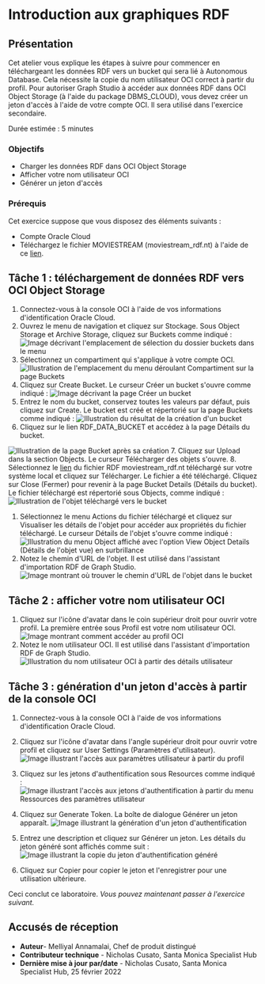 # Introduction aux graphiques RDF

## Présentation

Cet atelier vous explique les étapes à suivre pour commencer en téléchargeant les données RDF vers un bucket qui sera lié à Autonomous Database. Cela nécessite la copie du nom utilisateur OCI correct à partir du profil. Pour autoriser Graph Studio à accéder aux données RDF dans OCI Object Storage (à l'aide du package DBMS\_CLOUD), vous devez créer un jeton d'accès à l'aide de votre compte OCI. Il sera utilisé dans l'exercice secondaire.

Durée estimée : 5 minutes

### Objectifs

*   Charger les données RDF dans OCI Object Storage
*   Afficher votre nom utilisateur OCI
*   Générer un jeton d'accès

### Prérequis

Cet exercice suppose que vous disposez des éléments suivants :

*   Compte Oracle Cloud
*   Téléchargez le fichier MOVIESTREAM (moviestream\_rdf.nt) à l'aide de ce [lien](https://objectstorage.us-ashburn-1.oraclecloud.com/p/VEKec7t0mGwBkJX92Jn0nMptuXIlEpJ5XJA-A6C9PymRgY2LhKbjWqHeB5rVBbaV/n/c4u04/b/livelabsfiles/o/data-management-library-files/moviestream_rdf.nt).

## **Tâche 1 :** téléchargement de données RDF vers OCI Object Storage

1.  Connectez-vous à la console OCI à l'aide de vos informations d'identification Oracle Cloud.
2.  Ouvrez le menu de navigation et cliquez sur Stockage. Sous Object Storage et Archive Storage, cliquez sur Buckets comme indiqué : ![Image décrivant l'emplacement de sélection du dossier buckets dans le menu](./images/buckets-folder.png)
3.  Sélectionnez un compartiment qui s'applique à votre compte OCI. ![Illustration de l'emplacement du menu déroulant Compartiment sur la page Buckets](./images/compartment-menu.png)
4.  Cliquez sur Create Bucket. Le curseur Créer un bucket s'ouvre comme indiqué : ![Image décrivant la page Créer un bucket](./images/create-bucket.png)
5.  Entrez le nom du bucket, conservez toutes les valeurs par défaut, puis cliquez sur Create. Le bucket est créé et répertorié sur la page Buckets comme indiqué : ![Illustration du résultat de la création d'un bucket](./images/bucket-result.png)
6.  Cliquez sur le lien RDF\_DATA\_BUCKET et accédez à la page Détails du bucket.

![Illustration de la page Bucket après sa création](./images/bucket-page.png) 7. Cliquez sur Upload dans la section Objects. Le curseur Télécharger des objets s'ouvre. 8. Sélectionnez le [lien](https://objectstorage.us-ashburn-1.oraclecloud.com/p/VEKec7t0mGwBkJX92Jn0nMptuXIlEpJ5XJA-A6C9PymRgY2LhKbjWqHeB5rVBbaV/n/c4u04/b/livelabsfiles/o/data-management-library-files/moviestream_rdf.nt) du fichier RDF moviestream\_rdf.nt téléchargé sur votre système local et cliquez sur Télécharger. Le fichier a été téléchargé. Cliquez sur Close (Fermer) pour revenir à la page Bucket Details (Détails du bucket). Le fichier téléchargé est répertorié sous Objects, comme indiqué : ![Illustration de l'objet téléchargé vers le bucket](./images/image-upload.png)

1.  Sélectionnez le menu Actions du fichier téléchargé et cliquez sur Visualiser les détails de l'objet pour accéder aux propriétés du fichier téléchargé. Le curseur Détails de l'objet s'ouvre comme indiqué : ![Illustration du menu Object affiché avec l'option View Object Details (Détails de l'objet vue) en surbrillance](./images/object-details.png)
2.  Notez le chemin d'URL de l'objet. Il est utilisé dans l'assistant d'importation RDF de Graph Studio. ![Image montrant où trouver le chemin d'URL de l'objet dans le bucket](./images/url-path.png)

## **Tâche 2 :** afficher votre nom utilisateur OCI

1.  Cliquez sur l'icône d'avatar dans le coin supérieur droit pour ouvrir votre profil. La première entrée sous Profil est votre nom utilisateur OCI. ![Image montrant comment accéder au profil OCI](./images/oci-profile.png)
2.  Notez le nom utilisateur OCI. Il est utilisé dans l'assistant d'importation RDF de Graph Studio. ![Illustration du nom utilisateur OCI à partir des détails utilisateur](./images/oci-username.png)

## **Tâche 3 :** génération d'un jeton d'accès à partir de la console OCI

1.  Connectez-vous à la console OCI à l'aide de vos informations d'identification Oracle Cloud.
    
2.  Cliquez sur l'icône d'avatar dans l'angle supérieur droit pour ouvrir votre profil et cliquez sur User Settings (Paramètres d'utilisateur). ![Image illustrant l'accès aux paramètres utilisateur à partir du profil](./images/user-settings.png)
    
3.  Cliquez sur les jetons d'authentification sous Resources comme indiqué : ![Image illustrant l'accès aux jetons d'authentification à partir du menu Ressources des paramètres utilisateur](./images/auth-tokens.png)
    
4.  Cliquez sur Generate Token. La boîte de dialogue Générer un jeton apparaît. ![Image illustrant la génération d'un jeton d'authentification](./images/gen-tokens.png)
    
5.  Entrez une description et cliquez sur Générer un jeton. Les détails du jeton généré sont affichés comme suit : ![Image illustrant la copie du jeton d'authentification généré](./images/token-details.png)
    
6.  Cliquez sur Copier pour copier le jeton et l'enregistrer pour une utilisation ultérieure.
    

Ceci conclut ce laboratoire. _Vous pouvez maintenant passer à l'exercice suivant._

## Accusés de réception

*   **Auteur**\- Melliyal Annamalai, Chef de produit distingué
*   **Contributeur technique** - Nicholas Cusato, Santa Monica Specialist Hub
*   **Dernière mise à jour par/date** - Nicholas Cusato, Santa Monica Specialist Hub, 25 février 2022